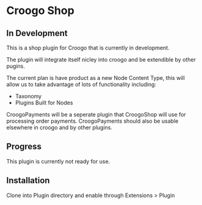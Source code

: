 # Croogo Shop 

## In Development

This is a shop plugin for Croogo that is currently in development.

The plugin will integrate itself nicley into croogo and be extendible by other pugins.

The current plan is have product as a new Node Content Type, this will allow us to take advantage of lots of functionality including:

- Taxonomy
- Plugins Built for Nodes

CroogoPayments will be a seperate plugin that CroogoShop will use for processing order payments. CroogoPayments should also be usable elsewhere in croogo and by other plugins. 

## Progress

This plugin is currently not ready for use.

## Installation

Clone into Plugin directory and enable through Extensions > Plugin

